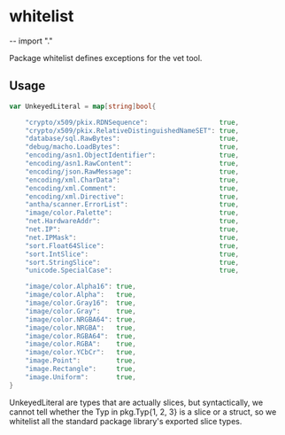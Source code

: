 # whitelist
--
    import "."

Package whitelist defines exceptions for the vet tool.

## Usage

```go
var UnkeyedLiteral = map[string]bool{

	"crypto/x509/pkix.RDNSequence":                  true,
	"crypto/x509/pkix.RelativeDistinguishedNameSET": true,
	"database/sql.RawBytes":                         true,
	"debug/macho.LoadBytes":                         true,
	"encoding/asn1.ObjectIdentifier":                true,
	"encoding/asn1.RawContent":                      true,
	"encoding/json.RawMessage":                      true,
	"encoding/xml.CharData":                         true,
	"encoding/xml.Comment":                          true,
	"encoding/xml.Directive":                        true,
	"antha/scanner.ErrorList":                       true,
	"image/color.Palette":                           true,
	"net.HardwareAddr":                              true,
	"net.IP":                                        true,
	"net.IPMask":                                    true,
	"sort.Float64Slice":                             true,
	"sort.IntSlice":                                 true,
	"sort.StringSlice":                              true,
	"unicode.SpecialCase":                           true,

	"image/color.Alpha16": true,
	"image/color.Alpha":   true,
	"image/color.Gray16":  true,
	"image/color.Gray":    true,
	"image/color.NRGBA64": true,
	"image/color.NRGBA":   true,
	"image/color.RGBA64":  true,
	"image/color.RGBA":    true,
	"image/color.YCbCr":   true,
	"image.Point":         true,
	"image.Rectangle":     true,
	"image.Uniform":       true,
}
```
UnkeyedLiteral are types that are actually slices, but syntactically, we cannot
tell whether the Typ in pkg.Typ{1, 2, 3} is a slice or a struct, so we whitelist
all the standard package library's exported slice types.

